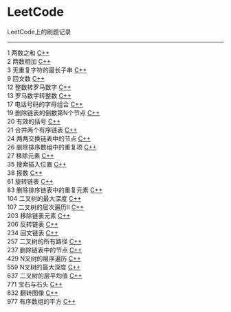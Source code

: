 # LeetCode
LeetCode上的刷题记录

----
1 两数之和 [C++](./C++/1两数之和.md)  
2 两数相加 [C++](./C++/2两数相加.md)  
3 无重复字符的最长子串 [C++](./C++/3无重复字符的最长子串.md)  
9 回文数 [C++](./C++/9回文数.md)  
12 整数转罗马数字 [C++](./C++/12整数转罗马数字.md)  
13 罗马数字转整数 [C++](./C++/13罗马数字转整数.md)  
17 电话号码的字母组合 [C++](./C++/17电话号码的字母组合.md)  
19 删除链表的倒数第N个节点 [C++](./C++/19删除链表的倒数第N个节点.md)  
20 有效的括号 [C++](./C++/21合并两个有序链表.md)  
21 合并两个有序链表 [C++](./C++/20有效的括号.md)  
24 两两交换链表中的节点 [C++](./C++/24两两交换链表中的节点.md)  
26 删除排序数组中的重复项 [C++](./C++/26删除排序数组中的重复项.md)  
27 移除元素 [C++](./C++/26移除元素.md)  
35 搜索插入位置 [C++](./C++/35搜索插入位置.md)  
38 报数 [C++](./C++/38报数.md)  
61 旋转链表 [C++](./C++/61旋转链表.md)  
83 删除排序链表中的重复元素 [C++](./C++/83删除排序链表中的重复元素.md)  
104 二叉树的最大深度 [C++](./C++/104二叉树的最大深度.md)  
107 二叉树的层次遍历II [C++](./C++/107二叉树的层次遍历II.md)  
203 移除链表元素 [C++](./C++/203移除链表元素.md)  
206 反转链表 [C++](./C++/206反转链表.md)  
234 回文链表 [C++](./C++/234回文链表.md)  
257 二叉树的所有路径 [C++](./C++/257二叉树的所有路径.md)  
237 删除链表中的节点 [C++](./C++/237删除链表中的节点.md)  
429 N叉树的层序遍历 [C++](./C++/429N叉树的层序遍历.md)  
559 N叉树的最大深度 [C++](./C++/559N叉树的最大深度.md)  
637 二叉树的层平均值 [C++](./C++/637二叉树的层平均值.md)  
771 宝石与石头 [C++](./C++/771宝石与石头.md)  
832 翻转图像 [C++](./C++/832翻转图像.md)  
977 有序数组的平方 [C++](./C++/977有序数组的平方.md)  